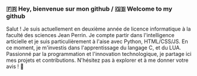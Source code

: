 ### 🇫🇷 Hey, bienvenue sur mon github / 🇬🇧 Welcome to my github

Salut ! Je suis actuellement en deuxième année de licence informatique à la faculté des sciences Jean Perrin. Je compte partir dans l'intelligence articielle et je suis particulièrement à l'aise avec Python, HTML/CSS/JS. En ce moment, je m'investis dans l'apprentissage du langage C, et du LUA. Passionné par la programmation et l'innovation technologique, je partage ici mes projets et contributions. N'hésitez pas à explorer et à me donner votre avis ! 🚀


